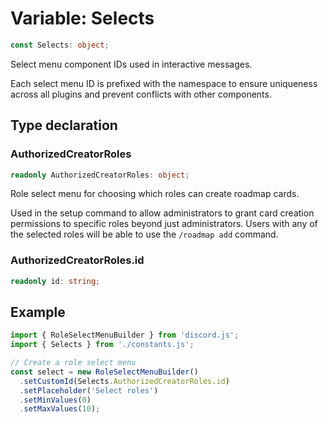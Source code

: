# Variable: Selects

```ts
const Selects: object;
```

Select menu component IDs used in interactive messages.

Each select menu ID is prefixed with the namespace to ensure uniqueness
across all plugins and prevent conflicts with other components.

## Type declaration

### AuthorizedCreatorRoles

```ts
readonly AuthorizedCreatorRoles: object;
```

Role select menu for choosing which roles can create roadmap cards.

Used in the setup command to allow administrators to grant card creation
permissions to specific roles beyond just administrators. Users with any
of the selected roles will be able to use the `/roadmap add` command.

### AuthorizedCreatorRoles.id

```ts
readonly id: string;
```

## Example

```ts
import { RoleSelectMenuBuilder } from 'discord.js';
import { Selects } from './constants.js';

// Create a role select menu
const select = new RoleSelectMenuBuilder()
  .setCustomId(Selects.AuthorizedCreatorRoles.id)
  .setPlaceholder('Select roles')
  .setMinValues(0)
  .setMaxValues(10);
```
